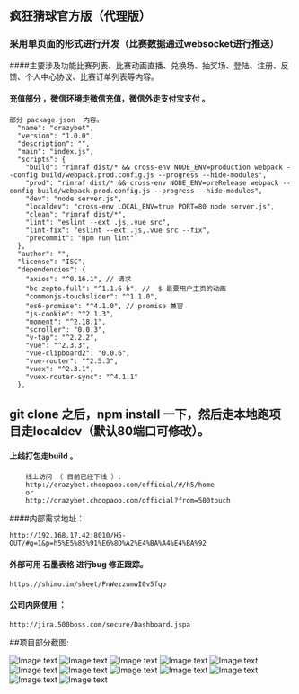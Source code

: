 ## 疯狂猜球官方版（代理版）
### 采用单页面的形式进行开发（比赛数据通过websocket进行推送）
####主要涉及功能比赛列表、比赛动画直播、兑换场、抽奖场、登陆、注册、反馈、个人中心协议、比赛订单列表等内容。
#### 充值部分 ，微信环境走微信充值，微信外走支付宝支付 。
~~~
部分 package.json  内容。
  "name": "crazybet",
  "version": "1.0.0",
  "description": "",
  "main": "index.js",
  "scripts": {
    "build": "rimraf dist/* && cross-env NODE_ENV=production webpack --config build/webpack.prod.config.js --progress --hide-modules",
    "prod": "rimraf dist/* && cross-env NODE_ENV=preRelease webpack --config build/webpack.prod.config.js --progress --hide-modules",
    "dev": "node server.js",
    "localdev": "cross-env LOCAL_ENV=true PORT=80 node server.js",
    "clean": "rimraf dist/*",
    "lint": "eslint --ext .js,.vue src",
    "lint-fix": "eslint --ext .js,.vue src --fix",
    "precommit": "npm run lint"
  },
  "author": "",
  "license": "ISC",
  "dependencies": {
    "axios": "^0.16.1", // 请求
    "bc-zepto.full": "^1.1.6-b", //  $ 最要用户主页的动画
    "commonjs-touchslider": "^1.1.0",
    "es6-promise": "^4.1.0", // promise 兼容
    "js-cookie": "^2.1.3",
    "moment": "^2.18.1",
    "scroller": "0.0.3",
    "v-tap": "^2.2.2",
    "vue": "^2.3.3",
    "vue-clipboard2": "0.0.6",
    "vue-router": "^2.5.3",
    "vuex": "^2.3.1",
    "vuex-router-sync": "^4.1.1"
  },
~~~

## git clone 之后，npm install 一下，然后走本地跑项目走localdev（默认80端口可修改）。 
#### 上线打包走build 。

~~~
    线上访问 （ 目前已经下线 ）:
    http://crazybet.choopaoo.com/official/#/h5/home
    or
    http://crazybet.choopaoo.com/official?from=500touch
~~~
####内部需求地址：
~~~
http://192.168.17.42:8010/H5-OUT/#g=1&p=h5%E5%85%91%E6%8D%A2%E4%BA%A4%E4%BA%92
~~~

#### 外部可用 石墨表格 进行bug 修正跟踪。
~~~
https://shimo.im/sheet/FnWezzumwI0v5fqo
~~~
#### 公司内网使用 ：
 ~~~
 http://jira.500boss.com/secure/Dashboard.jspa
 ~~~
 
 ##项目部分截图:
 
 ![Image text](https://raw.githubusercontent.com/katoto/crazyOfficial/master/projectImg/1.png)
 ![Image text](https://raw.githubusercontent.com/katoto/crazyOfficial/master/projectImg/2.png)
 ![Image text](https://raw.githubusercontent.com/katoto/crazyOfficial/master/projectImg/3.png)
 ![Image text](https://raw.githubusercontent.com/katoto/crazyOfficial/master/projectImg/4.png)
 ![Image text](https://raw.githubusercontent.com/katoto/crazyOfficial/master/projectImg/5.png)
 ![Image text](https://raw.githubusercontent.com/katoto/crazyOfficial/master/projectImg/6.png)
 ![Image text](https://raw.githubusercontent.com/katoto/crazyOfficial/master/projectImg/7.png)
 ![Image text](https://raw.githubusercontent.com/katoto/crazyOfficial/master/projectImg/8.png)
 ![Image text](https://raw.githubusercontent.com/katoto/crazyOfficial/master/projectImg/9.png)
 ![Image text](https://raw.githubusercontent.com/katoto/crazyOfficial/master/projectImg/10.png)
 ![Image text](https://raw.githubusercontent.com/katoto/crazyOfficial/master/projectImg/11.png)
 ![Image text](https://raw.githubusercontent.com/katoto/crazyOfficial/master/projectImg/12.png)

